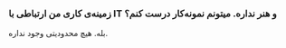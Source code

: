 
### زمینه‌ی کاری من ارتباطی با IT و هنر نداره. میتونم نمونه‌کار درست کنم؟ ###
بله. هیچ محدودیتی وجود نداره.
